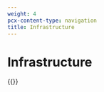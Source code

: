 ```yaml
---
weight: 4
pcx-content-type: navigation
title: Infrastructure
---
```


# Infrastructure

{{<directory-listing>}}